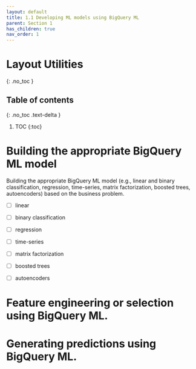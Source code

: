 ```yaml
---
layout: default
title: 1.1 Developing ML models using BigQuery ML
parent: Section 1
has_children: true
nav_order: 1
---
```


# Layout Utilities
{: .no_toc }

## Table of contents
{: .no_toc .text-delta }

1. TOC
{:toc}

# Building the appropriate BigQuery ML model
Building the appropriate BigQuery ML model (e.g., linear and binary classification, regression, time-series, matrix factorization, boosted trees, autoencoders) based on the business problem.

- [ ] linear
- [ ] binary classification
- [ ] regression
- [ ] time-series
- [ ] matrix factorization
- [ ] boosted trees
- [ ] autoencoders


# Feature engineering or selection using BigQuery ML.
# Generating predictions using BigQuery ML.